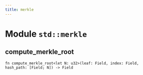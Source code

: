 ```yaml
---
title: merkle
---
```


# Module `std::merkle`

## compute_merkle_root

```noir
fn compute_merkle_root<let N: u32>(leaf: Field, index: Field, hash_path: [Field; N]) -> Field
```

